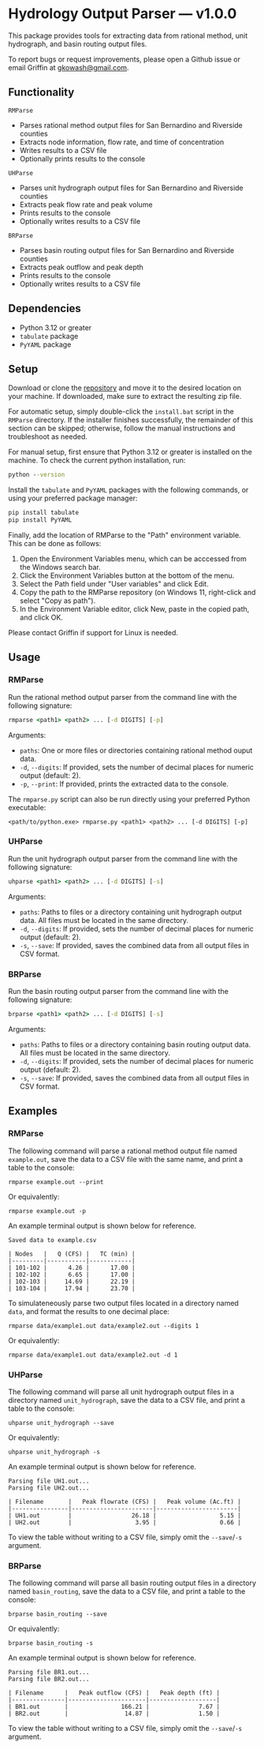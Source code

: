 # Hydrology Output Parser — v1.0.0
This package provides tools for extracting data from rational method, unit hydrograph, and basin routing output files.

To report bugs or request improvements, please open a Github issue or email Griffin at gkowash@gmail.com.

## Functionality
`RMParse`
- Parses rational method output files for San Bernardino and Riverside counties
- Extracts node information, flow rate, and time of concentration
- Writes results to a CSV file
- Optionally prints results to the console

`UHParse`
- Parses unit hydrograph output files for San Bernardino and Riverside counties
- Extracts peak flow rate and peak volume
- Prints results to the console
- Optionally writes results to a CSV file

`BRParse`
- Parses basin routing output files for San Bernardino and Riverside counties
- Extracts peak outflow and peak depth
- Prints results to the console
- Optionally writes results to a CSV file

## Dependencies
- Python 3.12 or greater
- `tabulate` package
- `PyYAML` package

## Setup
Download or clone the [repository](https://github.com/gkowash/RMParse) and move it to the desired location on your machine. If downloaded, make sure to extract the resulting zip file.

For automatic setup, simply double-click the `install.bat` script in the `RMParse` directory. If the installer finishes successfully, the remainder of this section can be skipped; otherwise, follow the manual instructions and troubleshoot as needed.

For manual setup, first ensure that Python 3.12 or greater is installed on the machine. To check the current python installation, run:

```bat
python --version
```

Install the `tabulate` and `PyYAML` packages with the following commands, or using your preferred package manager:

```bat
pip install tabulate
pip install PyYAML
```

Finally, add the location of RMParse to the "Path" environment variable. This can be done as follows:
1. Open the Environment Variables menu, which can be acccessed from the Windows search bar.
2. Click the Environment Variables button at the bottom of the menu.
3. Select the Path field under "User variables" and click Edit.
4. Copy the path to the RMParse repository (on Windows 11, right-click and select "Copy as path").
5. In the Environment Variable editor, click New, paste in the copied path, and click OK.

Please contact Griffin if support for Linux is needed.

## Usage
### RMParse
Run the rational method output parser from the command line with the following signature:

```bat
rmparse <path1> <path2> ... [-d DIGITS] [-p]
```

Arguments:
- `paths`: One or more files or directories containing rational method ouput data.
- `-d`, `--digits`: If provided, sets the number of decimal places for numeric output (default: 2).
- `-p`, `--print`: If provided, prints the extracted data to the console.

The `rmparse.py` script can also be run directly using your preferred Python executable:

```text
<path/to/python.exe> rmparse.py <path1> <path2> ... [-d DIGITS] [-p]
```

### UHParse
Run the unit hydrograph output parser from the command line with the following signature:

```bat
uhparse <path1> <path2> ... [-d DIGITS] [-s]
```

Arguments:
- `paths`: Paths to files or a directory containing unit hydrograph output data. All files must be located in the same directory.
- `-d`, `--digits`: If provided, sets the number of decimal places for numeric output (default: 2).
- `-s`, `--save`: If provided, saves the combined data from all output files in CSV format.

### BRParse
Run the basin routing output parser from the command line with the following signature:

```bat
brparse <path1> <path2> ... [-d DIGITS] [-s]
```

Arguments:
- `paths`: Paths to files or a directory containing basin routing output data. All files must be located in the same directory.
- `-d`, `--digits`: If provided, sets the number of decimal places for numeric output (default: 2).
- `-s`, `--save`: If provided, saves the combined data from all output files in CSV format.

## Examples
### RMParse
The following command will parse a rational method output file named `example.out`, save the data to a CSV file with the same name, and print a table to the console:
```text
rmparse example.out --print
```
Or equivalently:
```text
rmparse example.out -p
```

An example terminal output is shown below for reference.
```text
Saved data to example.csv

| Nodes   |   Q (CFS) |   TC (min) |
|---------|-----------|------------|
| 101-102 |      4.26 |      17.00 |
| 102-102 |      6.65 |      17.00 |
| 102-103 |     14.69 |      22.19 |
| 103-104 |     17.94 |      23.70 |
```

To simulateneously parse two output files located in a directory named `data`, and format the results to one decimal place:
```text
rmparse data/example1.out data/example2.out --digits 1
```
Or equivalently:
```text
rmparse data/example1.out data/example2.out -d 1
```

### UHParse
The following command will parse all unit hydrograph output files in a directory named `unit_hydrograph`, save the data to a CSV file, and print a table to the console:
```text
uhparse unit_hydrograph --save
```
Or equivalently:
```text
uhparse unit_hydrograph -s
```

An example terminal output is shown below for reference.
```text
Parsing file UH1.out...
Parsing file UH2.out...

| Filename       |   Peak flowrate (CFS) |   Peak volume (Ac.ft) |
|----------------|-----------------------|-----------------------|
| UH1.out        |                 26.18 |                  5.15 |
| UH2.out        |                  3.95 |                  0.66 |
```

To view the table without writing to a CSV file, simply omit the `--save`/`-s` argument.

### BRParse
The following command will parse all basin routing output files in a directory named `basin_routing`, save the data to a CSV file, and print a table to the console:
```text
brparse basin_routing --save
```
Or equivalently:
```text
brparse basin_routing -s
```

An example terminal output is shown below for reference.
```text
Parsing file BR1.out...
Parsing file BR2.out...

| Filename      |   Peak outflow (CFS) |   Peak depth (ft) |
|---------------|----------------------|-------------------|
| BR1.out       |               166.21 |              7.67 |
| BR2.out       |                14.87 |              1.50 |
```

To view the table without writing to a CSV file, simply omit the `--save`/`-s` argument.